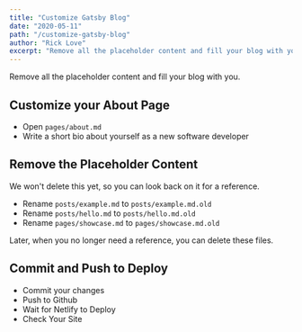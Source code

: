 ```yaml
---
title: "Customize Gatsby Blog"
date: "2020-05-11"
path: "/customize-gatsby-blog"
author: "Rick Love"
excerpt: "Remove all the placeholder content and fill your blog with you..."
---
```


Remove all the placeholder content and fill your blog with you.

## Customize your About Page

- Open `pages/about.md`
- Write a short bio about yourself as a new software developer

## Remove the Placeholder Content

We won't delete this yet, so you can look back on it for a reference.

- Rename `posts/example.md` to `posts/example.md.old`
- Rename `posts/hello.md` to `posts/hello.md.old`
- Rename `pages/showcase.md` to `pages/showcase.md.old`

Later, when you no longer need a reference, you can delete these files.


## Commit and Push to Deploy

- Commit your changes
- Push to Github
- Wait for Netlify to Deploy
- Check Your Site


